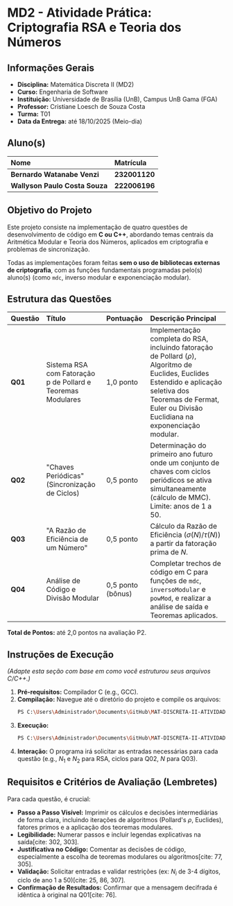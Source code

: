 # MD2 - Atividade Prática: Criptografia RSA e Teoria dos Números

## Informações Gerais
* **Disciplina:** Matemática Discreta II (MD2) 
* **Curso:** Engenharia de Software 
* **Instituição:** Universidade de Brasília (UnB), Campus UnB Gama (FGA) 
* **Professor:** Cristiane Loesch de Souza Costa 
* **Turma:** T01 
* **Data da Entrega:** até 18/10/2025 (Meio-dia) 

## Aluno(s)
| Nome | Matrícula |
| :--- | :--- |
| **Bernardo Watanabe Venzi** | **232001120** |
| **Wallyson Paulo Costa Souza** | **222006196** |


## Objetivo do Projeto

Este projeto consiste na implementação de quatro questões de desenvolvimento de código em **C ou C++**, abordando temas centrais da Aritmética Modular e Teoria dos Números, aplicados em criptografia e problemas de sincronização.

Todas as implementações foram feitas **sem o uso de bibliotecas externas de criptografia**, com as funções fundamentais programadas pelo(s) aluno(s) (como `mdc`, inverso modular e exponenciação modular).

## Estrutura das Questões

| Questão | Título | Pontuação | Descrição Principal |
| :--- | :--- | :--- | :--- |
| **Q01** | Sistema RSA com Fatoração p de Pollard e Teoremas Modulares | 1,0 ponto | Implementação completa do RSA, incluindo fatoração de Pollard ($\rho$), Algoritmo de Euclides, Euclides Estendido e aplicação seletiva dos Teoremas de Fermat, Euler ou Divisão Euclidiana na exponenciação modular. |
| **Q02** | "Chaves Periódicas" (Sincronização de Ciclos) | 0,5 ponto | Determinação do primeiro ano futuro onde um conjunto de chaves com ciclos periódicos se ativa simultaneamente (cálculo de MMC). Limite: anos de 1 a 50. |
| **Q03** | "A Razão de Eficiência de um Número" | 0,5 ponto | Cálculo da Razão de Eficiência ($\sigma(N)/\tau(N)$) a partir da fatoração prima de $N$. |
| **Q04** | Análise de Código e Divisão Modular | 0,5 ponto (bônus) | Completar trechos de código em C para funções de `mdc`, `inversoModular` e `powMod`, e realizar a análise de saída e Teoremas aplicados. |

**Total de Pontos:** até 2,0 pontos na avaliação P2.

## Instruções de Execução
*(Adapte esta seção com base em como você estruturou seus arquivos C/C++.)*

1. **Pré-requisitos:** Compilador C (e.g., GCC).
2. **Compilação:** Navegue até o diretório do projeto e compile os arquivos:
    ```bash
    PS C:\Users\Administrador\Documents\GitHub\MAT-DISCRETA-II-ATIVIDADE-EXTRA> gcc Q01.c -o Q01 -lm
    ``` 
3. **Execução:**
    ```bash
    PS C:\Users\Administrador\Documents\GitHub\MAT-DISCRETA-II-ATIVIDADE-EXTRA> .\Q01
    ```
4. **Interação:** O programa irá solicitar as entradas necessárias para cada questão (e.g., $N_1$ e $N_2$ para RSA, ciclos para Q02, $N$ para Q03).

## Requisitos e Critérios de Avaliação (Lembretes)

Para cada questão, é crucial:
* **Passo a Passo Visível:** Imprimir os cálculos e decisões intermediárias de forma clara, incluindo iterações de algoritmos (Pollard's $\rho$, Euclides), fatores primos e a aplicação dos teoremas modulares.
* **Legibilidade:** Numerar passos e incluir legendas explicativas na saída[cite: 302, 303].
* **Justificativa no Código:** Comentar as decisões de código, especialmente a escolha de teoremas modulares ou algoritmos[cite: 77, 305].
* **Validação:** Solicitar entradas e validar restrições (ex: $N_{i}$ de 3-4 dígitos, ciclo de ano $1$ a $50$)[cite: 25, 86, 307].
* **Confirmação de Resultados:** Confirmar que a mensagem decifrada é idêntica à original na Q01[cite: 76].
